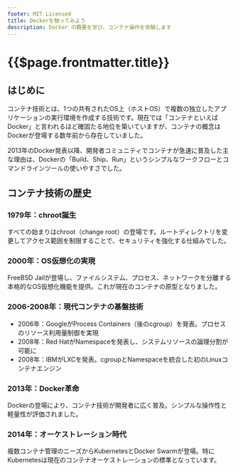 ```yaml
---
footer: MIT Licensed
title: Dockerを触ってみよう
description: Docker の概要を学び、コンテナ操作を体験します
---
```


<header-table/>

# {{$page.frontmatter.title}}



## はじめに
コンテナ技術とは、1つの共有されたOS上（ホストOS）で複数の独立したアプリケーションの実行環境を作成する技術です。現在では「コンテナといえばDocker」と言われるほど確固たる地位を築いていますが、コンテナの概念はDockerが登場する数年前から存在していました。

2013年のDocker発表以降、開発者コミュニティでコンテナが急速に普及した主な理由は、Dockerの「Build、Ship、Run」というシンプルなワークフローとコマンドラインツールの使いやすさでした。

## コンテナ技術の歴史
### 1979年：chroot誕生
すべての始まりはchroot（change root）の登場です。ルートディレクトリを変更してアクセス範囲を制限することで、セキュリティを強化する仕組みでした。

### 2000年：OS仮想化の実現
FreeBSD Jailが登場し、ファイルシステム、プロセス、ネットワークを分離する本格的なOS仮想化機能を提供。これが現在のコンテナの原型となりました。

### 2006-2008年：現代コンテナの基盤技術
- 2006年：GoogleがProcess Containers（後のcgroup）を発表。プロセスのリソース利用量制御を実現
- 2008年：Red HatがNamespaceを発表し、システムリソースの論理分割が可能に
- 2008年：IBMがLXCを発表。cgroupとNamespaceを統合した初のLinuxコンテナエンジン

### 2013年：Docker革命
Dockerの登場により、コンテナ技術が開発者に広く普及。シンプルな操作性と軽量性が評価されました。

### 2014年：オーケストレーション時代
複数コンテナ管理のニーズからKubernetesとDocker Swarmが登場。特にKubernetesは現在のコンテナオーケストレーションの標準となっています。




